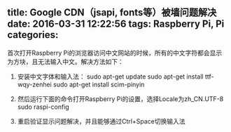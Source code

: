 title: Google CDN（jsapi, fonts等）被墙问题解决
date: 2016-03-31 12:22:56
tags: Raspberry Pi, Pi
categories: 
---
首次打开Raspberry Pi的浏览器访问中文网站的时候，所有的中文字符都会显示为方块，且无法输入中文。解决方法如下：
<!--more-->

1. 安装中文字体和输入法：
    sudo apt-get update
    sudo apt-get install ttf-wqy-zenhei
    sudo apt-get install scim-pinyin

2. 然后运行下面的命令打开Raspberry Pi的设置，选择Locale为zh_CN.UTF-8
    sudo raspi-config

3. 重启验证显示问题解决，并且能够通过Ctrl+Space切换输入法